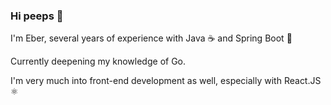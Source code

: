 ### Hi peeps 👋

I'm Eber, several years of experience with Java ☕ and Spring Boot :leaves:

Currently deepening my knowledge of Go.

I'm very much into front-end development as well, especially with React.JS ⚛️



<!--
**eberjoe/eberjoe** is a ✨ _special_ ✨ repository because its `README.md` (this file) appears on your GitHub profile.

Here are some ideas to get you started:

- 🔭 I’m currently working on ...
- 🌱 I’m currently learning ...
- 👯 I’m looking to collaborate on ...
- 🤔 I’m looking for help with ...
- 💬 Ask me about ...
- 📫 How to reach me: ...
- 😄 Pronouns: ...
- ⚡ Fun fact: ...
-->

